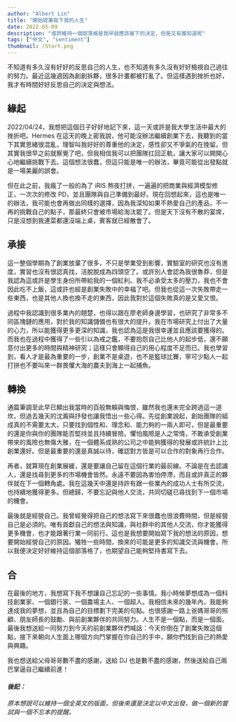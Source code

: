 ```yaml
---
author: "Albert Lin"
title: "開始提筆寫下我的人生"
date: 2022-05-09
description: "或許維持一個部落格是我早就應該被下的決定，但是又有誰知道呢"
tags: ["中文", "sentiment"]
thumbnail: /Start.png
---
```


不知道有多久沒有好好的反思自己的人生，也不知道有多久沒有好好檢視自己過往的努力。最近這幾週因為創創拆夥，很多計畫都被打亂了。但這樣遇到挫折也好，我才有時間好好反思自己的決定與想法。

## 緣起

2022/04/24，我想把這個日子好好地記下來，這一天或許是我大學生活中最大的挫折吧。Hermes 在這天的晚上密我說，他可能沒辦法繼續創業下去，我聽到的當下其實思緒很混亂，理智叫我好好的尊重他的決定，感性卻又不爭氣的在挽留。但其實我很早之前就察覺了吧，但我相信我可以把團隊扛回正軌，讓大家可以開開心心地繼續挑戰下去。這個想法很蠢，但這只能是唯一的辦法，畢竟可能從出發點就是一場美麗的誤會。

但在此之前，我瘋了一般的為了 iRIS 熬夜打拼，一遍遍的把商業與經濟模型修正，一次次的修改 PD，並且團隊與自己準備到最好。現在回想起來，這也是唯一的辦法，我可能也會再做出同樣的選擇，因為我深知如果不熱愛自己的產品，不一再的挑戰自己的點子，那最終只會被市場給淘汰罷了。但是天下沒有不散的宴席，只是沒想到我連菜都還沒端上桌，賓客就已經散會了。

## 承接

這一整個學期為了創業放棄了很多，不只是學業受到影響，實驗室的研究也沒有進度，實習也沒有很認真找，活脫脫成為四頭空了。或許別人會認為我很魯莽，但是我認為這或許是學生身份所帶給我的一個紅利。我不必承受太多的壓力，我也不會因此吃不上飯，這或許也經是創業失敗中的幸福了吧。但我也從這一次失敗帶走一些東西，也是其他人換也換不走的東西，因此我對於這個失敗真的是又愛又恨。

過程中我認識到很多業內的翹楚，也得以跟在廖老師身邊學習，也研究了非常多不同區塊鏈的應用，對於我的知識儲備也有很大的提升。我在市場研究上付出了大量的心力，所以能獲得更多更深的知識，我也認為這是我很幸運並且應該要獲得的。而我也在過程中獲得了一些引以為戒之鑑，不要抱怨自己比他人的起步低，還不願意付出更多的時間與精神研究；這樣只會顯得自己的用心程度不足而已。我也學習到，看人才是最為重要的一步，創業不是桌遊，也不是籃球比賽，寧可少點人一起打拼也不要叫來一群畏懼大海的農夫到海上一起捕魚。

## 轉換

通篇筆調至此早已顯出我當時的百般無賴與悔恨，雖然我也還未完全跨過這一道坎，但過去幾天的沈澱與抒發也讓我悟出一些心得。先從創業說起，創始團隊的組成真的不需要太大，只要找到個性和、理念和、能力夠的一兩人即可，但是最重要的還是你與你的團隊能否堅持並且持續冒險。懼怕風險是人之常情，不敢承受創業帶來的風險也無傷大雅，在一個體系成熟的公司之中能夠獲得的發展或許統計上比創業還好。但是最重要的還是真誠以待，確認對方皆是可以合作的對象再行合作。

再者，就算現在創業展緩，還是要讓自己留在這個行業的最前線。不論是在去認識人，還是找尋到更多的市場機會皆然。永遠不要因為害怕停滯，而且或許真正的夥伴就在下一個轉角處。我在這幾天中還是持許有跟一些業內的成功人士有所交流，也持續地獲得更多。但總歸，不要忘記與他人交流，共同切磋已尋找到下一個市場的機會。

最後就是經營自己。我曾經覺得把自己的想法寫下來很蠢也很浪費時間，但是經營自己是必須的。唯有貢獻自己的想法與知識，與社群中的其他人交流，你才能獲得更多機會，也才能跟著行業一同前行。這也是我想要開始寫下我的想法的原因，想要開始經營自己的原因。犧牲一些時間，換來的可能是更多的知識交流與機會。所以我便決定好好維持這個部落格了，也期望自己能夠堅持書寫下去。

## 合

在最後的地方，我想寫下我不想讓自己忘記的一些事情。我小時候夢想成為一個科技創業家、一個銀行家、一個農場主人、一個超人。我相信未來的幾年內，我能夠達成我的夢想，並且為自己的目標劃下完美的句點。也很感謝一路上爸媽哥哥的照顧、朋友師長的鼓勵、與前創業夥伴的共同努力。人生不是一個點，而是一個面。最後我想送給一同努力到今天的前創業夥伴們喊話：今天你倒在了創業失敗這個點，接下來朝向人生面上哪個方向鬥掌握在你自己的手中，願你們找到自己的熱愛與興趣。

我也想送給父母哥哥數不盡的感謝，送給 DJ 也是數不盡的感謝，然後送給自己兩巴掌逼自己繼續前進！

#### _後記：_

_原本想說可以維持一個全英文的版面，但後來還是決定以中文出發，做一個新的嘗試與一個不忘本的提醒。_
